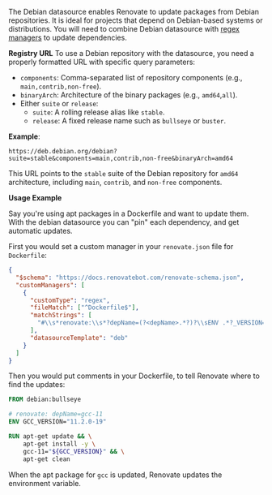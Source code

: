 The Debian datasource enables Renovate to update packages from Debian repositories. It is ideal for projects that depend on Debian-based systems or distributions. You will need to combine Debian datasource with [regex managers](../../manager/regex/index.md) to update dependencies.

**Registry URL**
To use a Debian repository with the datasource, you need a properly formatted URL with specific query parameters:

- `components`: Comma-separated list of repository components (e.g., `main,contrib,non-free`).
- `binaryArch`: Architecture of the binary packages (e.g., `amd64`,`all`).
- Either `suite` or `release`:
  - `suite`: A rolling release alias like `stable`.
  - `release`: A fixed release name such as `bullseye` or `buster`.

**Example**:

```
https://deb.debian.org/debian?suite=stable&components=main,contrib,non-free&binaryArch=amd64
```

This URL points to the `stable` suite of the Debian repository for `amd64` architecture, including `main`, `contrib`, and `non-free` components.

**Usage Example**

Say you're using apt packages in a Dockerfile and want to update them.
With the debian datasource you can "pin" each dependency, and get automatic updates.

First you would set a custom manager in your `renovate.json` file for `Dockerfile`:

```json
{
  "$schema": "https://docs.renovatebot.com/renovate-schema.json",
  "customManagers": [
    {
      "customType": "regex",
      "fileMatch": ["^Dockerfile$"],
      "matchStrings": [
        "#\\s*renovate:\\s*?depName=(?<depName>.*?)?\\sENV .*?_VERSION=\"(?<currentValue>.*)\"\\s"
      ],
      "datasourceTemplate": "deb"
    }
  ]
}
```

Then you would put comments in your Dockerfile, to tell Renovate where to find the updates:

```dockerfile
FROM debian:bullseye

# renovate: depName=gcc-11
ENV GCC_VERSION="11.2.0-19"

RUN apt-get update && \
    apt-get install -y \
    gcc-11="${GCC_VERSION}" && \
    apt-get clean
```

When the apt package for `gcc` is updated, Renovate updates the environment variable.
